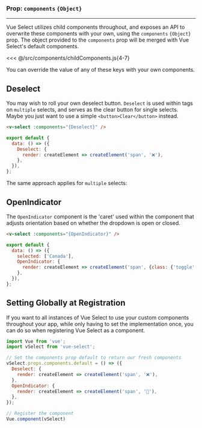 ### Prop: `components` `{Object}`
---

Vue Select utilizes child components throughout, and exposes an API to overwrite these components 
with your own, using the `components` `{Object}` prop. The object provided to the `components` prop 
will be merged with Vue Select's default components. 
                   
<<< @/src/components/childComponents.js{4-7}

You can override the value of any of these keys with your own components.

## Deselect <Badge text="v3.1.0+" />

You may wish to roll your own deselect button. `Deselect` is used within tags on 
`multiple` selects, and serves as the clear button for single selects. Maybe you just want to use
a simple `<button>Clear</button>` instead.

```html
<v-select :components="{Deselect}" />
``` 

```js
export default {
  data: () => ({
    Deselect: {
      render: createElement => createElement('span', '❌'),
    },
  }),
};
```

  <ClearButtonOverride />

The same approach applies for `multiple` selects:

<MultipleClearButtonOverride />

## OpenIndicator  <Badge text="v3.1.0+" />

The `OpenIndicator` component is the 'caret' used within the component that adjusts orientation
based on whether the dropdown is open or closed.

```html
<v-select :components="{OpenIndicator}" />
```
```js
export default {
  data: () => ({
    selected: ['Canada'],
    OpenIndicator: {
      render: createElement => createElement('span', {class: {'toggle': true}}),
    },
  }),
};
```

<OpenIndicatorOverride />

## Setting Globally at Registration

If you want to all instances of Vue Select to use your custom components throughout your app, while
only having to set the implementation once, you can do so when registering Vue Select as a component.

```js
import Vue from 'vue';
import vSelect from 'vue-select';

// Set the components prop default to return our fresh components 
vSelect.props.components.default = () => ({
  Deselect: {
    render: createElement => createElement('span', '❌'),
  },
  OpenIndicator: {
    render: createElement => createElement('span', '🔽'),
  },
});

// Register the component
Vue.component(vSelect)
```

<CustomComponentRegistration />

